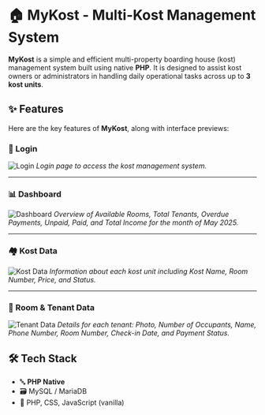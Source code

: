 # 🏠 MyKost - Multi-Kost Management System

**MyKost** is a simple and efficient multi-property boarding house (kost) management system built using native **PHP**. It is designed to assist kost owners or administrators in handling daily operational tasks across up to **3 kost units**.

## ✨ Features

Here are the key features of **MyKost**, along with interface previews:

### 🔐 Login

![Login](images/login.png)
*Login page to access the kost management system.*

---

### 📊 Dashboard

![Dashboard](Overview/dashboard.png)
*Overview of Available Rooms, Total Tenants, Overdue Payments, Unpaid, Paid, and Total Income for the month of May 2025.*

---

### 🏘️ Kost Data

![Kost Data](Overview/datakost.png)
*Information about each kost unit including Kost Name, Room Number, Price, and Status.*

---

### 👥 Room & Tenant Data

![Tenant Data](Overview/datakamar.png)
*Details for each tenant: Photo, Number of Occupants, Name, Phone Number, Room Number, Check-in Date, and Payment Status.*


## 🛠️ Tech Stack

- 🔤 **PHP Native**
- 🗃️ MySQL / MariaDB
- 🎨 PHP, CSS, JavaScript (vanilla)